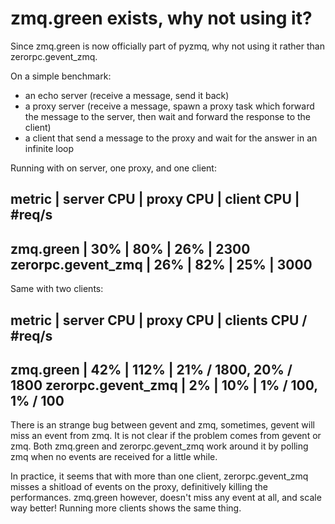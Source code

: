 # zmq.green exists, why not using it?

Since zmq.green is now officially part of pyzmq, why not using it rather than
zerorpc.gevent\_zmq.

On a simple benchmark:
 - an echo server (receive a message, send it back)
 - a proxy server (receive a message, spawn a proxy task which forward the
   message to the server, then wait and forward the response to the client)
 - a client that send a message to the proxy and wait for the answer in an
   infinite loop

Running with on server, one proxy, and one client:

 metric               | server CPU | proxy CPU | client CPU | #req/s 
--------------------------------------------------------------------
 zmq.green            |        30% |       80% |        26% |  2300
 zerorpc.gevent\_zmq  |        26% |       82% |        25% |  3000
--------------------------------------------------------------------

Same with two clients:

 metric               | server CPU | proxy CPU | clients CPU / #req/s 
-----------------------------------------------------------------------
 zmq.green            |        42% |      112% | 21% / 1800, 20% / 1800
 zerorpc.gevent\_zmq  |         2% |       10% |  1% /  100,  1% /  100
-----------------------------------------------------------------------

There is an strange bug between gevent and zmq, sometimes, gevent will miss an
event from zmq. It is not clear if the problem comes from gevent or zmq. Both
zmq.green and zerorpc.gevent\_zmq work around it by polling zmq when no events
are received for a little while.

In practice, it seems that with more than one client, zerorpc.gevent\_zmq
misses a shitload of events on the proxy, definitively killing the
performances. zmq.green however, doesn't miss any event at all, and scale way
better! Running more clients shows the same thing.
